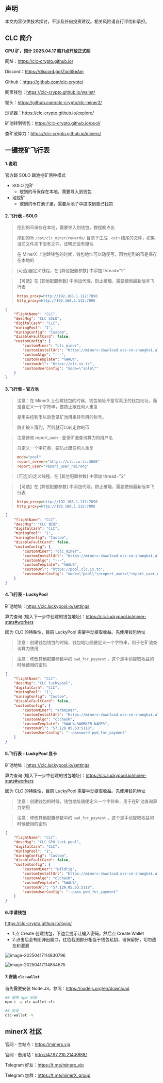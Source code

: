 

## 声明

本文内容仅供技术探讨，不涉及任何投资建议。相关风险请自行评估和承担。



## CLC 简介

**CPU 矿，预计 2025.04.17 晚11点开放正式网**

网址：https://clc-crypto.github.io/

Discord：https://discord.gg/Zxc68eAm

Github：https://github.com/clc-crypto/

网页钱包：https://clc-crypto.github.io/wallet/

锄头：https://github.com/clc-crypto/clc-miner2/

浏览器：https://clc-crypto.github.io/explore/

矿池转到钱包：https://clc-crypto.github.io/pool/

查矿池算力：https://clc-crypto.github.io/miners/



## 一键挖矿飞行表

#### 1.说明

官方跟 SOLO 跟池挖矿两种模式

- SOLO 挖矿
  - 挖到的币保存在本地，需要导入到钱包
- 池挖矿
  - 挖到的币在池子里，需要从池子中提取到自己钱包



#### 2.飞行表 - SOLO

> 挖到的币保存在本地，需要导入到钱包，教程晚点出
>
> 挖到的币 `/opt/clc_miner/rewards/` 目录下生成 `.coin` 结尾的文件，如果当前文件夹下没有文件，证明还没有爆快
>
> 在 MinerX 上创建钱包的时候，钱包地址可以随便写，因为挖到的币是保存在本地的

> [可选]自定义线程，在 [其他配置参数] 中添加 thread="2"



>  【可选】在 [其他配置参数] 中添加代理，防止被墙，需要使用最新版本飞行表
>
> ```ini
> https_proxy=http://192.168.1.112:7890
> http_proxy=http://192.168.1.112:7890
> ```



```json
{
    "flightName": "CLC",
    "descMsg": "CLC SOLO",
    "digitalCash": "CLC",
    "miningPool": "1",
    "miningConfig": "Custom",
    "disableFaultCard": false,
    "customConfig": {
        "customMiner": "clc_miner",
        "customInstallUrl": "https://minerx-download.oss-cn-shanghai.aliyuncs.com/20250416_clc/clc_miner-20250416.15.tar.gz",
        "customAlgo": "---",
        "customTemplate": "%WAL%",
        "customUrl": "https://clc.ix.tc",
        "customUserConfig": "mode=\"solo\""
    }
}
```



#### 3.飞行表 - 官方池

> 注意：在 MinerX 上创建钱包的时候，钱包地址不是写真正的钱包地址，而是自定义一个字符串，要防止跟任何人重复
>
> 是用来挖到币以后登录矿池用来转币用的账号。
>
> 防止被人猜到，否则就可以转走你的币



> 注意修改 report_user : 登录矿池查询算力的用户名
>
> 自定义一个字符串，要防止跟任何人重复
>
> ```ini
> mode="pool"
> report_server="https://clc.ix.tc:3000"
> report_user="report_user_neirong"
> ```



> [可选]自定义线程，在 [其他配置参数] 中添加 thread="2"



>  【可选】在 [其他配置参数] 中添加代理，防止被墙，需要使用最新版本飞行表
>
> ```ini
> https_proxy=http://192.168.1.112:7890
> http_proxy=http://192.168.1.112:7890
> ```





```json
{
    "flightName": "CLC",
    "descMsg": "CLC 官池",
    "digitalCash": "CLC",
    "miningPool": "1",
    "miningConfig": "Custom",
    "disableFaultCard": false,
    "customConfig": {
        "customMiner": "clc_miner",
        "customInstallUrl": "https://minerx-download.oss-cn-shanghai.aliyuncs.com/20250416_clc/clc_miner-20250416.15.tar.gz",
        "customAlgo": "---",
        "customTemplate": "%WAL%",
        "customUrl": "https://pool.clc.ix.tc",
        "customUserConfig": "mode=\"pool\"\nreport_user=\"report_user_neirong\"\nreport_server=\"https://clc.ix.tc:3000\""
    }
}
```



#### 4.飞行表 - LuckyPool

矿池地址：https://clc.luckypool.io/settings

算力查询 (输入下一步中创建的钱包地址)：https://clc.luckypool.io/miner-stats#workers

因为 CLC 的特殊性，目前 LuckyPool 需要手动提取收益。先使用钱包地址



> 注意：创建钱包钱包的时候，钱包地址随便定义一个字符串，用于在矿池查询算力使用

> 注意：修改其他配置参数中的 `pwd_for_payment` ，这个是手动提取收益的时候使用的密码



```json
{
    "flightName": "CLC",
    "descMsg": "CLC luckypool",
    "digitalCash": "CLC",
    "miningPool": "1",
    "miningConfig": "Custom",
    "disableFaultCard": false,
    "customConfig": {
        "customMiner": "srbminer",
        "customInstallUrl": "https://minerx-download.oss-cn-shanghai.aliyuncs.com/20250416_clc/srbminer-2.8.5.1.tar.gz",
        "customAlgo": "clchash",
        "customTemplate": "%WAL%.%WORKER_NAME%",
        "customUrl": "57.129.85.63:5118",
        "customUserConfig": "--password pwd_for_payment"
    }
}
```



#### 5.飞行表 - LuckyPool 显卡

矿池地址：https://clc.luckypool.io/settings

算力查询 (输入下一步中创建的钱包地址)：https://clc.luckypool.io/miner-stats#workers

因为 CLC 的特殊性，目前 LuckyPool 需要手动提取收益。先使用钱包地址

> 注意：创建钱包的时候，钱包地址随便定义一个字符串，用于在矿池查询算力使用

> 注意：修改其他配置参数中的 `pwd_for_payment` ，这个是手动提取收益的时候使用的密码

```json
{
    "flightName": "CLC",
    "descMsg": "CLC_GPU_luck_pool",
    "digitalCash": "CLC",
    "miningPool": "1",
    "miningConfig": "Custom",
    "disableFaultCard": false,
    "customConfig": {
        "customMiner": "wildrig",
        "customInstallUrl": "https://minerx-download.oss-cn-shanghai.aliyuncs.com/20250416_clc/wildrig-0.42.8.2.tar.gz",
        "customAlgo": "clchash",
        "customTemplate": "%WAL%",
        "customUrl": "57.129.85.63:5118",
        "customUserConfig": "--pass pwd_for_payment"
    }
}
```



#### 6.申请钱包

https://clc-crypto.github.io/login/

- 1.点 Create 创建钱包，下边会提示让输入密码，然后点 Create Wallet
- 2.点击后会有图弹出窗口，红色截图部分相当于钱包私钥，请保留好，切勿遗忘和泄漏





![image-20250417114830796](./images/image-20250417114830796.png)



![image-20250417114854875](./images/image-20250417114854875.png)





#### 7.安装 `clc-wallet`

首先需要安装  Node.JS，参照：https://nodejs.org/en/download

```sh
## 使用 npm 安装
npm i -g clc-wallet-cli

## 验证
clc-wallet -V
```



## minerX 社区

官网 - 主站点：https://minerx.vip

官网 - 备用站：http://47.97.210.214:8888/

Telegram 好友：https://t.me/minerx_vip

Telegram 加群：https://t.me/minerX_group



